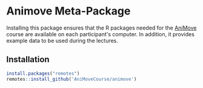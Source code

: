 # Animove Meta-Package

Installing this package ensures that the R packages needed for the [AniMove](https://www.animove.org) course are available on each participant's computer.
In addition, it provides example data to be used during the lectures.

## Installation
```r
install.packages("remotes")
remotes::install_github('AniMoveCourse/animove')

```



